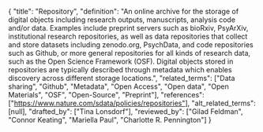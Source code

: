 {
    "title": "Repository",
    "definition": "An online archive for the storage of digital objects including research outputs, manuscripts, analysis code and/or data. Examples include preprint servers such as bioRxiv, PsyArXiv, institutional research repositories, as well as data repositories that collect and store datasets including zenodo.org, PsychData, and code repositories such as Github, or more general repositories for all kinds of research data, such as the Open Science Framework (OSF). Digital objects stored in repositories are typically described through metadata which enables discovery across different storage locations.",
    "related_terms": ["Data sharing", "Github", "Metadata", "Open Access", "Open data", "Open Materials", "OSF", "Open-Source", "Preprint"],
    "references": ["https://www.nature.com/sdata/policies/repositories"],
    "alt_related_terms": [null],
    "drafted_by": ["Tina Lonsdorf"],
    "reviewed_by": ["Gilad Feldman", "Connor Keating", "Mariella Paul", "Charlotte R. Pennington"]
  }
